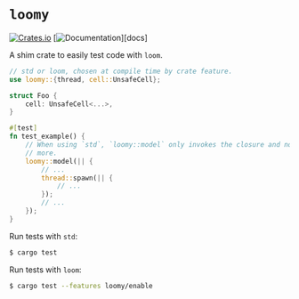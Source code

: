 # `loomy`

[![Crates.io](https://img.shields.io/crates/v/loomy.svg)](https://crates.io/crates/loomy)
[![Documentation](https://docs.rs/loomy/badge.svg)][docs]

A shim crate to easily test code with `loom`.

```rust
// std or loom, chosen at compile time by crate feature.
use loomy::{thread, cell::UnsafeCell};

struct Foo {
    cell: UnsafeCell<...>,
}

#[test]
fn test_example() {
    // When using `std`, `loomy::model` only invokes the closure and nothing
    // more.
    loomy::model(|| {
        // ...
        thread::spawn(|| {
            // ...
        });
        // ...
    });
}
```

Run tests with `std`:

```sh
$ cargo test
```

Run tests with `loom`:
```sh
$ cargo test --features loomy/enable
```
